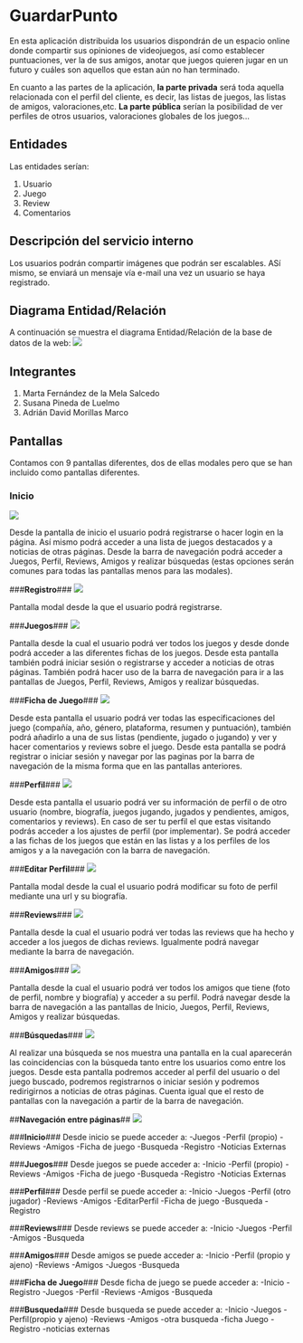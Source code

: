 # **GuardarPunto**

En esta aplicación distribuida los usuarios dispondrán de un espacio online donde compartir sus opiniones de videojuegos, así como establecer puntuaciones, ver la de sus amigos, anotar que juegos quieren jugar en un futuro y cuáles son aquellos que estan aún no han terminado.

En cuanto a las partes de la aplicación, **la parte privada** será toda aquella relacionada con el perfil del cliente, es decir, las listas de juegos, las listas de amigos, valoraciones,etc.
**La parte pública** serían la posibilidad de ver perfiles de otros usuarios, valoraciones globales de los juegos...

## **Entidades**

Las entidades serían:
1. Usuario
2. Juego
3. Review
4. Comentarios

## **Descripción del servicio interno**

Los usuarios podrán compartir imágenes que podrán ser escalables. ASí mismo, se enviará un mensaje vía e-mail una vez un usuario se haya registrado.

## **Diagrama Entidad/Relación**
A continuación se muestra el diagrama Entidad/Relación de la base de datos de la web:
![](https://github.com/mfms5/guardarpunto/blob/master/Diagrama/Entidad_Relacion.png)

## **Integrantes**

1. Marta Fernández de la Mela Salcedo
2. Susana Pineda de Luelmo
3. Adrián David Morillas Marco

## **Pantallas** ##
Contamos con 9 pantallas diferentes, dos de ellas modales pero que se han incluido como pantallas diferentes.
  ### **Inicio** ###
  ![](https://github.com/mfms5/guardarpunto/blob/master/Capturas%20pantalla/inicio.png?raw=true)
  
  Desde la pantalla de inicio el usuario podrá registrarse o hacer login en la página. Así mismo podrá acceder a una lista de juegos       destacados y a noticias de otras páginas. Desde la barra de navegación podrá acceder a Juegos, Perfil, Reviews, Amigos y realizar       búsquedas (estas opciones serán comunes para todas las pantallas menos para las modales).
  
  ###**Registro**###
  ![](https://github.com/mfms5/guardarpunto/blob/master/Capturas%20pantalla/registro.png?raw=true)
  
  Pantalla modal desde la que el usuario podrá registrarse.
  
  ###**Juegos**###
  ![](https://github.com/mfms5/guardarpunto/blob/master/Capturas%20pantalla/juegos.png?raw=true)
  
  Pantalla desde la cual el usuario podrá ver todos los juegos y desde donde podrá acceder a las diferentes fichas de los juegos. Desde   esta pantalla también podrá iniciar sesión o registrarse y acceder a noticias de otras páginas. También podrá hacer uso de la barra de   navegación para ir a las pantallas de Juegos, Perfil, Reviews, Amigos y realizar búsquedas.
  
  ###**Ficha de Juego**###
  ![](https://github.com/mfms5/guardarpunto/blob/master/Capturas%20pantalla/fichaJuego.png?raw=true)
  
  Desde esta pantalla el usuario podrá ver todas las especificaciones del juego (compañía, año, género, plataforma, resumen y             puntuación), también podrá añadirlo a una de sus listas (pendiente, jugado o jugando) y ver y hacer comentarios y reviews sobre el       juego. Desde esta pantalla se podrá registrar o iniciar sesión y navegar por las paginas por la barra de navegación de la misma forma   que en las pantallas anteriores. 
  
  ###**Perfil**###
  ![](https://github.com/mfms5/guardarpunto/blob/master/Capturas%20pantalla/perfil.png?raw=true)
  
  Desde esta pantalla el usuario podrá ver su información de perfil o de otro usuario (nombre, biografía, juegos jugando, jugados y       pendientes, amigos, comentarios y reviews). En caso de ser tu perfil el que estas visitando podrás acceder a los ajustes de perfil       (por implementar). Se podrá acceder a las fichas de los juegos que están en las listas y a los perfiles de los amigos y a la             navegación con la barra de navegación.
  
  ###**Editar Perfil**###
  ![](https://github.com/mfms5/guardarpunto/blob/master/Capturas%20pantalla/editarPerfil.png?raw=true)
  
  Pantalla modal desde la cual el usuario podrá modificar su foto de perfil mediante una url y su biografía.
  
  ###**Reviews**###
  ![](https://github.com/mfms5/guardarpunto/blob/master/Capturas%20pantalla/reviews.png?raw=true)
  
  Pantalla desde la cual el usuario podrá ver todas las reviews que ha hecho y acceder a los juegos de dichas reviews. Igualmente podrá   navegar mediante la barra de navegación.
  
  ###**Amigos**###
  ![](https://github.com/mfms5/guardarpunto/blob/master/Capturas%20pantalla/amigos.png?raw=true)

  Pantalla desde la cual el usuario podrá ver todos los amigos que tiene (foto de perfil, nombre y biografía) y acceder a su perfil.       Podrá navegar desde la barra de navegación a las pantallas de Inicio, Juegos, Perfil, Reviews, Amigos y realizar búsquedas.
  
  ###**Búsquedas**###
  ![](https://github.com/mfms5/guardarpunto/blob/master/Capturas%20pantalla/busqueda.png?raw=true)
  
  Al realizar una búsqueda se nos muestra una pantalla en la cual aparecerán las coincidencias con la búsqueda tanto entre los usuarios   como entre los juegos. Desde esta pantalla podremos acceder al perfil del usuario o del juego buscado, podremos registrarnos o iniciar   sesión y podremos redirigirnos a noticias de otras páginas. Cuenta igual que el resto de pantallas con la navegación a partir de la     barra de navegación.
  
##**Navegación entre páginas**##
![](https://github.com/mfms5/guardarpunto/blob/master/Diagrama/diagrama%20Navegacion.png?raw=true)

  ###**Inicio**###
  Desde inicio se puede acceder a:
    -Juegos
    -Perfil (propio)
    -Reviews
    -Amigos
    -Ficha de juego
    -Busqueda
    -Registro
    -Noticias Externas
  
  ###**Juegos**###
  Desde juegos se puede acceder a:
    -Inicio
    -Perfil (propio)
    -Reviews
    -Amigos
    -Ficha de juego
    -Busqueda
    -Registro
    -Noticias Externas
    
  ###**Perfil**###
  Desde perfil se puede acceder a:
    -Inicio
    -Juegos
    -Perfil (otro jugador)
    -Reviews
    -Amigos
    -EditarPerfil
    -Ficha de juego
    -Busqueda
    -Registro
  
  ###**Reviews**###
  Desde reviews se puede acceder a:
    -Inicio
    -Juegos
    -Perfil
    -Amigos
    -Busqueda
    
  ###**Amigos**###
  Desde amigos se puede acceder a:
    -Inicio
    -Perfil (propio y ajeno)
    -Reviews
    -Amigos
    -Juegos
    -Busqueda
    
  ###**Ficha de Juego**###
  Desde ficha de juego se puede acceder a:
    -Inicio
    -Registro
    -Juegos
    -Perfil
    -Reviews
    -Amigos
    -Busqueda
  
  ###**Busqueda**###
  Desde busqueda se puede acceder a:
    -Inicio
    -Juegos
    -Perfil(propio y ajeno)
    -Reviews
    -Amigos
    -otra busqueda
    -ficha Juego
    -Registro
    -noticias externas

